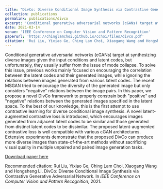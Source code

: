 ```yaml
---
title: "DivCo: Diverse Conditional Image Synthesis via Contrastive Generative Adversarial Network"
collection: publications
permalink: publications/divco
excerpt: 'Conditional generative adversarial networks (cGANs) target at synthesizing diverse images given the input conditions and latent codes, but unfortunately, they usually suffer from the issue of mode collapse. To solve this issue, previous works mainly focused on encouraging the correlation between the latent codes and their generated images, while ignoring the relations between images generated from various latent codes. The recent MSGAN tried to encourage the diversity of the generated image but only considers &quot;negative&quot; relations between the image pairs. In this paper, we propose a novel DivCo framework to properly constrain both &quot;positive&quot; and &quot;negative&quot; relations between the generated images specified in the latent space. To the best of our knowledge, this is the first attempt to use contrastive learning for diverse conditional image synthesis. A novel latent-augmented contrastive loss is introduced, which encourages images generated from adjacent latent codes to be similar and those generated from distinct latent codes to be dissimilar. The proposed latent-augmented contrastive loss is well compatible with various cGAN architectures. Extensive experiments demonstrate that the proposed DivCo can produce more diverse images than state-of-the-art methods without sacrificing visual quality in multiple unpaired and paired image generation tasks.'
date: 2021-03-14
venue: 'IEEE Conference on Computer Vision and Pattern Recognition'
paperurl: 'https://chinglamchoi.github.io/cchoi/files/divco.pdf'
citation: 'Rui Liu, Yixiao Ge, Ching Lam Choi, Xiaogang Wang and Hongsheng Li. DivCo: Diverse Conditional Image Synthesis via Contrastive Generative Adversarial Network. In <i>IEEE Conference on Computer Vision and Pattern Recognition</i>, 2021.'
---
```

Conditional generative adversarial networks (cGANs) target at synthesizing diverse images given the input conditions and latent codes, but unfortunately, they usually suffer from the issue of mode collapse. To solve this issue, previous works mainly focused on encouraging the correlation between the latent codes and their generated images, while ignoring the relations between images generated from various latent codes. The recent MSGAN tried to encourage the diversity of the generated image but only considers &quot;negative&quot; relations between the image pairs. In this paper, we propose a novel DivCo framework to properly constrain both &quot;positive&quot; and &quot;negative&quot; relations between the generated images specified in the latent space. To the best of our knowledge, this is the first attempt to use contrastive learning for diverse conditional image synthesis. A novel latent-augmented contrastive loss is introduced, which encourages images generated from adjacent latent codes to be similar and those generated from distinct latent codes to be dissimilar. The proposed latent-augmented contrastive loss is well compatible with various cGAN architectures. Extensive experiments demonstrate that the proposed DivCo can produce more diverse images than state-of-the-art methods without sacrificing visual quality in multiple unpaired and paired image generation tasks.

[Download paper here](https://chinglamchoi.github.io/cchoi/files/divco.pdf)

Recommended citation: Rui Liu, Yixiao Ge, Ching Lam Choi, Xiaogang Wang and Hongsheng Li. DivCo: Diverse Conditional Image Synthesis via Contrastive Generative Adversarial Network. In <i>IEEE Conference on Computer Vision and Pattern Recognition</i>, 2021.
